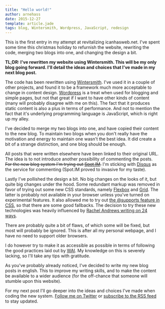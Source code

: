 ```yaml
---
title: "Hello world!"
author: arnehass
date: 2015-12-27
template: article.jade
tags: blog, Wintersmith, Wordpress, JavaScript, redesign
---
```


This is the first entry in my attempt at revitalizing icanhasweb.net. I've spent some time this christmas holiday to refurnish the website, rewriting the code, merging two blogs into one, and changing the design a bit.

<span class="more"></span>

**TL;DR: I've rewritten my website using Wintersmith. This will be my only blog going forward. I'll detail the ideas and choices that I've made in my next blog post.**

The code has been rewritten using [Wintersmith](http://wintersmith.io/). I've used it in a couple of other projects, and found it to be a framework much more acceptable to change in content design. [Wordpress](https://wordpress.com/) is a treat when used for blogging and simple pages, but not that great if I want to have other kinds of content (many will probably disagree with me on this). The fact that it produces static content is also a plus in terms of performance. And not to mention the fact that it's underlying programming language is JavaScript, which is right up my alley.

I've decided to merge my two blogs into one, and have copied their content to the new blog. To maintain two blogs when you don't really have the motivation and energy to maintain one wasn't the best idea. It did create a bit of a strange distinction, and one blog should be enough.

All posts that were written elsewhere have been linked to their original URL. The idea is to not introduce another possibility of commenting the posts. <strike>For the new blog system I'm trying out [Spot.IM](https://www.spot.im/).</strike> I'm sticking with [Disqus](https://disqus.com) as the service for commenting (Spot.IM proved to invasive for my taste).

Lastly I've pollished the design a bit. No big changes on the looks of it, but quite big changes under the hood. Some redundant markup was removed in favor of trying out some new CSS standards, namely [Flexbox](http://www.w3.org/TR/css-flexbox-1/) and [Grid](http://www.w3.org/TR/css-grid-1/). The latter is probably not available in your browser unless you've turned on experimental features. It also allowed me to try out [the @supports feature in CSS](https://developer.mozilla.org/en/docs/Web/CSS/@supports), so that there are some good fallbacks. The decision to try these new technologies was heavily influenced by [Rachel Andrews writing on 24 ways](https://24ways.org/2015/grid-flexbox-box-alignment-our-new-system-for-layout/).

There are probably quite a bit of flaws, of which some will be fixed, but most will probably be ignored. This is after all my personal webpage, and I have no need to support older browsers.

I do however try to make it as accessible as possible in terms of following the good practices laid out by [WAI](http://www.w3.org/WAI/). My knowledge on this is severely lacking, so I'll take any tips with gratitude.

As you've probably already noticed, I've decided to write my new blog posts in english. This to improve my writing skills, and to make the content be available to a wider audience (for the off-chance that someone will stumble upon this website).

For my next post I'll go deeper into the ideas and choices I've made when coding the new system. [Follow me on Twitter](https://twitter.com/megoth) or [subscribe to the RSS feed](http://icanhasweb.net/feed.xml) to stay updated.